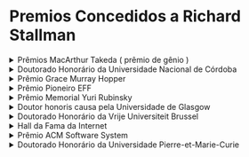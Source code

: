 # Premios Concedidos a Richard Stallman

<details> 
    <summary markdown="span">
        Prêmios MacArthur Takeda ( prêmio de gênio )
    </summary>

- Fundação MacArthur
- 1990
- "Anualmente 20 a 30 americanos são reconhecidos por serem inteligentes, criativos, motivados e realizando um trabalho importante"

</details>
<details>
    <summary markdown="span">
        Doutorado Honorário da Universidade Nacional de Córdoba
    </summary>

- Córdoba, Argentina

</details>
<details>
    <summary markdown="span">
        Prêmio Grace Murray Hopper
    </summary>

- 1990
- Por seu trabalho inovador no desenvolvimento do editor extensível Emacs

</details>
<details>
    <summary markdown="span">
        Prêmio Pioneiro EFF
    </summary>

- Washington, Estados Unidos
- 1998
- "É uma distinção anual para pessoas que contribuíram significativamente para a capacitação de indivíduos por meio da TI"

</details>
<details>
    <summary markdown="span">
        Prêmio Memorial Yuri Rubinsky
    </summary>

- The Web Conference
- 1999
- De acordo com a fundação, é dado "a um indivíduo que contribuiu, através de uma vida inteira de esforços, para cuidar e alimentar a infraestrutura global de informação"

</details>
<details>
    <summary markdown="span">
        Doutor honoris causa pela Universidade de Glasgow
    </summary>

- Onde
- Quando
- Porque?

</details>
<details>
    <summary markdown="span">
        Doutorado Honorário da Vrije Universiteit Brussel
    </summary>

- Onde
- Quando
- Porque?

</details>
<details>
    <summary markdown="span">
        Hall da Fama da Internet
    </summary>

- Onde
- Quando
- Porque?

</details>
<details>
    <summary markdown="span">
        Prêmio ACM Software System
    </summary>

- Onde
- Quando
- Porque?

</details>
<details>
    <summary markdown="span">
        Doutorado Honorário da Universidade Pierre-et-Marie-Curie
    </summary>

- Onde
- Quando
- Porque?
</details>
